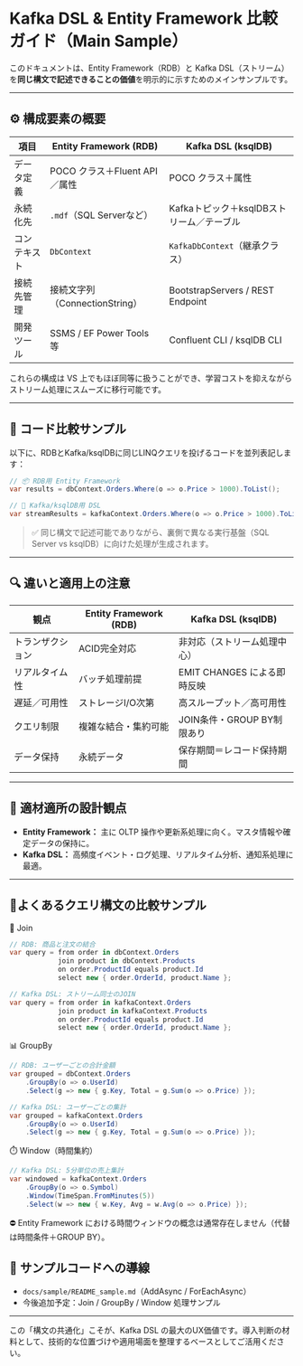 # Kafka DSL & Entity Framework 比較ガイド（Main Sample）

このドキュメントは、Entity Framework（RDB）と Kafka DSL（ストリーム）を**同じ構文で記述できることの価値**を明示的に示すためのメインサンプルです。

---

## ⚙️ 構成要素の概要

| 項目     | Entity Framework (RDB)  | Kafka DSL (ksqlDB)               |
| ------ | ----------------------- | -------------------------------- |
| データ定義  | POCO クラス＋Fluent API／属性  | POCO クラス＋属性                      |
| 永続化先   | `.mdf`（SQL Serverなど）    | Kafkaトピック＋ksqlDBストリーム／テーブル       |
| コンテキスト | `DbContext`             | `KafkaDbContext`（継承クラス）          |
| 接続先管理  | 接続文字列（ConnectionString） | BootstrapServers / REST Endpoint |
| 開発ツール  | SSMS / EF Power Tools 等 | Confluent CLI / ksqlDB CLI       |

これらの構成は VS 上でもほぼ同等に扱うことができ、学習コストを抑えながらストリーム処理にスムーズに移行可能です。

---

## 🧾 コード比較サンプル

以下に、RDBとKafka/ksqlDBに同じLINQクエリを投げるコードを並列表記します：

```csharp
// 📦 RDB用 Entity Framework
var results = dbContext.Orders.Where(o => o.Price > 1000).ToList();
```

```csharp
// 🔄 Kafka/ksqlDB用 DSL
var streamResults = kafkaContext.Orders.Where(o => o.Price > 1000).ToList();
```

> ✅ 同じ構文で記述可能でありながら、裏側で異なる実行基盤（SQL Server vs ksqlDB）に向けた処理が生成されます。

---

## 🔍 違いと適用上の注意

| 観点       | Entity Framework (RDB) | Kafka DSL (ksqlDB)   |
| -------- | ---------------------- | -------------------- |
| トランザクション | ACID完全対応               | 非対応（ストリーム処理中心）       |
| リアルタイム性  | バッチ処理前提                | EMIT CHANGES による即時反映 |
| 遅延／可用性   | ストレージI/O次第             | 高スループット／高可用性         |
| クエリ制限    | 複雑な結合・集約可能             | JOIN条件・GROUP BY制限あり  |
| データ保持    | 永続データ                  | 保存期間＝レコード保持期間        |

---

## 🧠 適材適所の設計観点

- **Entity Framework：** 主に OLTP 操作や更新系処理に向く。マスタ情報や確定データの保持に。
- **Kafka DSL：** 高頻度イベント・ログ処理、リアルタイム分析、通知系処理に最適。

---
## 🧩よくあるクエリ構文の比較サンプル

🔗 Join
```csharp
// RDB: 商品と注文の結合
var query = from order in dbContext.Orders
            join product in dbContext.Products
            on order.ProductId equals product.Id
            select new { order.OrderId, product.Name };

// Kafka DSL: ストリーム同士のJOIN
var query = from order in kafkaContext.Orders
            join product in kafkaContext.Products
            on order.ProductId equals product.Id
            select new { order.OrderId, product.Name };
```
📊 GroupBy
```csharp
// RDB: ユーザーごとの合計金額
var grouped = dbContext.Orders
    .GroupBy(o => o.UserId)
    .Select(g => new { g.Key, Total = g.Sum(o => o.Price) });

// Kafka DSL: ユーザーごとの集計
var grouped = kafkaContext.Orders
    .GroupBy(o => o.UserId)
    .Select(g => new { g.Key, Total = g.Sum(o => o.Price) });
```
⏱️ Window（時間集約）
```csharp
// Kafka DSL: 5分単位の売上集計
var windowed = kafkaContext.Orders
    .GroupBy(o => o.Symbol)
    .Window(TimeSpan.FromMinutes(5))
    .Select(w => new { w.Key, Avg = w.Avg(o => o.Price) });
```
⛔ Entity Framework における時間ウィンドウの概念は通常存在しません（代替は時間条件＋GROUP BY）。



## 🔗 サンプルコードへの導線

- `docs/sample/README_sample.md`（AddAsync / ForEachAsync）
- 今後追加予定：Join / GroupBy / Window 処理サンプル

---

この「構文の共通化」こそが、Kafka DSL の最大のUX価値です。導入判断の材料として、技術的な位置づけや適用場面を整理するベースとしてご活用ください。

